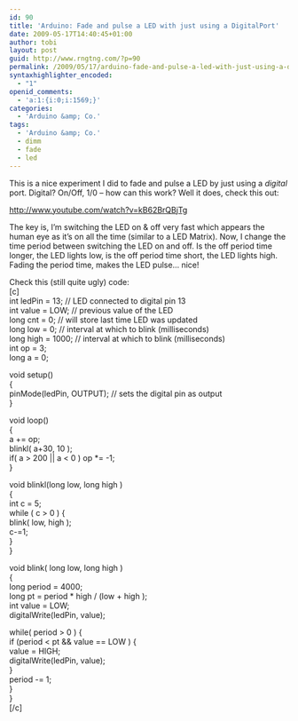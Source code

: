 ```yaml
---
id: 90
title: 'Arduino: Fade and pulse a LED with just using a DigitalPort'
date: 2009-05-17T14:40:45+01:00
author: tobi
layout: post
guid: http://www.rngtng.com/?p=90
permalink: /2009/05/17/arduino-fade-and-pulse-a-led-with-just-using-a-digitalport/
syntaxhighlighter_encoded:
  - "1"
openid_comments:
  - 'a:1:{i:0;i:1569;}'
categories:
  - 'Arduino &amp; Co.'
tags:
  - 'Arduino &amp; Co.'
  - dimm
  - fade
  - led
---
```

This is a nice experiment I did to fade and pulse a LED by just using a _digital_ port. Digital? On/Off, 1/0 &#8211; how can this work? Well it does, check this out:

<http://www.youtube.com/watch?v=kB62BrQBjTg>

The key is, I&#8217;m switching the LED on & off very fast which appears the human eye as it&#8217;s on all the time (similar to a LED Matrix). Now, I change the time period between switching the LED on and off. Is the off period time longer, the LED lights low, is the off period time short, the LED lights high. Fading the period time, makes the LED pulse&#8230; nice!

Check this (still quite ugly) code:  
[c]  
int ledPin = 13; // LED connected to digital pin 13  
int value = LOW; // previous value of the LED  
long cnt = 0; // will store last time LED was updated  
long low = 0; // interval at which to blink (milliseconds)  
long high = 1000; // interval at which to blink (milliseconds)  
int op = 3;  
long a = 0;

void setup()  
{  
pinMode(ledPin, OUTPUT); // sets the digital pin as output  
}

void loop()  
{  
a += op;  
blinkl( a+30, 10 );  
if( a > 200 || a < 0 ) op *= -1;  
}

void blinkl(long low, long high )  
{  
int c = 5;  
while ( c > 0 ) {  
blink( low, high );  
c-=1;  
}  
}

void blink( long low, long high )  
{  
long period = 4000;  
long pt = period * high / (low + high );  
int value = LOW;  
digitalWrite(ledPin, value);

while( period > 0 ) {  
if (period < pt && value == LOW ) {  
value = HIGH;  
digitalWrite(ledPin, value);  
}  
period -= 1;  
}  
}  
[/c]